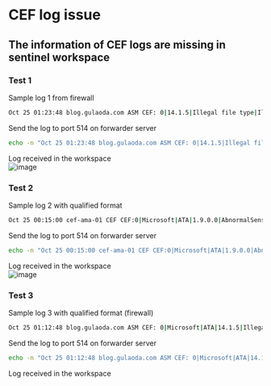 # CEF log issue

## The information of CEF logs are missing in sentinel workspace

### Test 1
Sample log 1 from firewall
```sh
Oct 25 01:23:48 blog.gulaoda.com ASM CEF: 0|14.1.5|Illegal file type|Illegal file type|6|dvchost=drdc011tm01.dr.icwa.wa.gov.au dvc=10.7.90.115 s1=/Common/adfs-prod-http cslLabel-policy_name cs2=/Common/adfs-prod-http cs2Label=http_class_name deviceCustomDate1=Mar 04 2023 12:41:56 deviceCustomDatelLabel-poicy apply date externalId=3485208313932711252 act=blocked cn1=0 chiLabel=response code Src=35.216.229.155 spt=50388 dst=172.16.90.19 pt=443 requestMethod=GET pp=H IPPS Css-W/A csSLabel=%_ forwarded for_header_ value rt=Oct 25 2023 09:23:48 deviceExternalId-0 cs4-Forceful Browsing Cs4Label-attack type cs6=CH Cs6Label=geo locatio n c6a1= c6alLabel-device address ¿6a2= c6a2Label=source address c6a3= c6a3Label=destination address c6a4= c6a4Labei=ip address intelligence msg=N/A suid=0 suser=N/A cn2=3 cn2Label=violation
```

Send the log to port 514 on forwarder server
```sh
echo -n "Oct 25 01:23:48 blog.gulaoda.com ASM CEF: 0|14.1.5|Illegal file type|Illegal file type|6|dvchost=drdc011tm01.dr.icwa.wa.gov.au dvc=10.7.90.115 s1=/Common/adfs-prod-http cslLabel-policy_name cs2=/Common/adfs-prod-http cs2Label=http_class_name deviceCustomDate1=Mar 04 2023 12:41:56 deviceCustomDatelLabel-poicy apply date externalId=3485208313932711252 act=blocked cn1=0 chiLabel=response code Src=35.216.229.155 spt=50388 dst=172.16.90.19 pt=443 requestMethod=GET pp=H IPPS Css-W/A csSLabel=%_ forwarded for_header_ value rt=Oct 25 2023 09:23:48 deviceExternalId-0 cs4-Forceful Browsing Cs4Label-attack type cs6=CH Cs6Label=geo locatio n c6a1= c6alLabel-device address ¿6a2= c6a2Label=source address c6a3= c6a3Label=destination address c6a4= c6a4Labei=ip address intelligence msg=N/A suid=0 suser=N/A cn2=3 cn2Label=violation" | nc -u -w0 localhost 514
```

Log received in the workspace <br>
![image](https://github.com/guguji666666/GJS-Sentinel-Tips/assets/96930989/e5b22379-0d03-4469-b05b-d4495de354d2)


### Test 2
Sample log 2 with qualified format
```sh
Oct 25 00:15:00 cef-ama-01 CEF CEF:0|Microsoft|ATA|1.9.0.0|AbnormalSensitiveGroupMembershipChangeSuspiciousActivity|Abnormal modification of sensitive groups|5|start=2018-12-12T18:52:58.0000000Z app=GroupMembershipChangeEvent suser=krbtgt msg=krbtgt has uncharacteristically modified sensitive group memberships. externalId=2024 cs1Label=url cs1= https://192.168.0.220/suspiciousActivity/5c113d028ca1ec1250ca0491
```

Send the log to port 514 on forwarder server
```sh
echo -n "Oct 25 00:15:00 cef-ama-01 CEF CEF:0|Microsoft|ATA|1.9.0.0|AbnormalSensitiveGroupMembershipChangeSuspiciousActivity|Abnormal modification of sensitive groups|5|start=2018-12-12T18:52:58.0000000Z app=GroupMembershipChangeEvent suser=krbtgt msg=krbtgt has uncharacteristically modified sensitive group memberships. externalId=2024 cs1Label=url cs1= https://192.168.0.220/suspiciousActivity/5c113d028ca1ec1250ca0491" | nc -u -w0 localhost 514
```

Log received in the workspace <br>
![image](https://github.com/guguji666666/GJS-Sentinel-Tips/assets/96930989/4de8f01c-9c65-4cb3-80bd-3193a6f08049)


### Test 3
Sample log 3 with qualified format (firewall)
```sh
Oct 25 01:12:48 blog.gulaoda.com ASM CEF: 0|Microsoft|ATA|14.1.5|Illegal file type|Illegal file type|6|dvchost=blog.gulaoda.com dvc=10.7.90.115 s1=/Common/adfs-prod-http cslLabel-policy_name cs2=/Common/adfs-prod-http cs2Label=http_class_name deviceCustomDate1=Mar 04 2023 12:41:56 deviceCustomDatelLabel-poicy apply date externalId=3485208313932711252 act=blocked cn1=0 chiLabel=response code Src=35.216.229.155 spt=50388 dst=172.16.90.19 pt=443 requestMethod=GET pp=H IPPS Css-W/A csSLabel=%_ forwarded for_header_ value rt=Oct 25 2023 09:23:48 deviceExternalId-0 cs4-Forceful Browsing Cs4Label-attack type cs6=CH Cs6Label=geo locatio n c6a1= c6alLabel-device address ¿6a2= c6a2Label=source address c6a3= c6a3Label=destination address c6a4= c6a4Labei=ip address intelligence msg=N/A suid=0 suser=N/A cn2=3 cn2Label=violation
```

Send the log to port 514 on forwarder server
```sh
echo -n "Oct 25 01:12:48 blog.gulaoda.com ASM CEF: 0|Microsoft|ATA|14.1.5|Illegal file type|Illegal file type|6|dvchost=blog.gulaoda.com dvc=10.7.90.115 s1=/Common/adfs-prod-http cslLabel-policy_name cs2=/Common/adfs-prod-http cs2Label=http_class_name deviceCustomDate1=Mar 04 2023 12:41:56 deviceCustomDatelLabel-poicy apply date externalId=3485208313932711252 act=blocked cn1=0 chiLabel=response code Src=35.216.229.155 spt=50388 dst=172.16.90.19 pt=443 requestMethod=GET pp=H IPPS Css-W/A csSLabel=%_ forwarded for_header_ value rt=Oct 25 2023 09:23:48 deviceExternalId-0 cs4-Forceful Browsing Cs4Label-attack type cs6=CH Cs6Label=geo locatio n c6a1= c6alLabel-device address ¿6a2= c6a2Label=source address c6a3= c6a3Label=destination address c6a4= c6a4Labei=ip address intelligence msg=N/A suid=0 suser=N/A cn2=3 cn2Label=violation" | nc -u -w0 localhost 514
```

Log received in the workspace <br>
